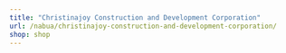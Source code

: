 ```yaml
---
title: "Christinajoy Construction and Development Corporation"
url: /nabua/christinajoy-construction-and-development-corporation/
shop: shop
---
```

